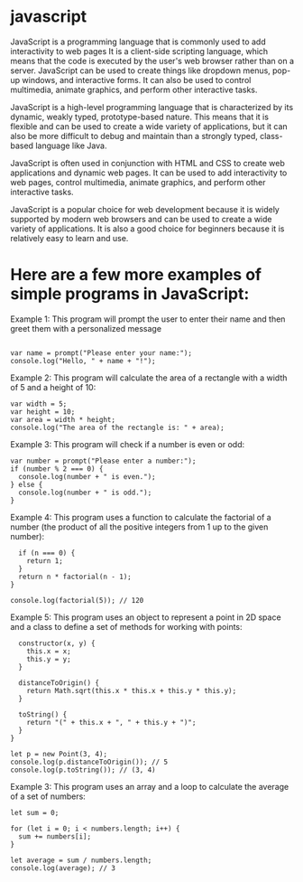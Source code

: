 # javascript
JavaScript is a programming language that is commonly used to add interactivity to web pages
It is a client-side scripting language, which means that the code is executed by the user's web browser rather than on a server. JavaScript can be used to create things like dropdown menus, pop-up windows, and interactive forms.
It can also be used to control multimedia, animate graphics, and perform other interactive tasks.

JavaScript is a high-level programming language that is characterized by its dynamic, weakly typed, prototype-based nature. This means that it is flexible and can be used to create a wide variety of applications, but it can also be more difficult to debug and maintain than a strongly typed, class-based language like Java.

JavaScript is often used in conjunction with HTML and CSS to create web applications and dynamic web pages. It can be used to add interactivity to web pages, control multimedia, animate graphics, and perform other interactive tasks.

JavaScript is a popular choice for web development because it is widely supported by modern web browsers and can be used to create a wide variety of applications. It is also a good choice for beginners because it is relatively easy to learn and use.

# Here are a few more examples of simple programs in JavaScript:

Example 1: This program will prompt the user to enter their name and then greet them with a personalized message
```

var name = prompt("Please enter your name:");
console.log("Hello, " + name + "!");
```

Example 2: This program will calculate the area of a rectangle with a width of 5 and a height of 10:
```
var width = 5;
var height = 10;
var area = width * height;
console.log("The area of the rectangle is: " + area);
```

Example 3: This program will check if a number is even or odd:
```
var number = prompt("Please enter a number:");
if (number % 2 === 0) {
  console.log(number + " is even.");
} else {
  console.log(number + " is odd.");
}
```
Example 4: This program uses a function to calculate the factorial of a number (the product of all the positive integers from 1 up to the given number):
```function factorial(n) {
  if (n === 0) {
    return 1;
  }
  return n * factorial(n - 1);
}

console.log(factorial(5)); // 120
```
Example 5: This program uses an object to represent a point in 2D space and a class to define a set of methods for working with points:
```class Point {
  constructor(x, y) {
    this.x = x;
    this.y = y;
  }

  distanceToOrigin() {
    return Math.sqrt(this.x * this.x + this.y * this.y);
  }

  toString() {
    return "(" + this.x + ", " + this.y + ")";
  }
}

let p = new Point(3, 4);
console.log(p.distanceToOrigin()); // 5
console.log(p.toString()); // (3, 4)
```
Example 3: This program uses an array and a loop to calculate the average of a set of numbers:
```let numbers = [1, 2, 3, 4, 5];
let sum = 0;

for (let i = 0; i < numbers.length; i++) {
  sum += numbers[i];
}

let average = sum / numbers.length;
console.log(average); // 3
```




